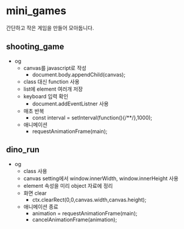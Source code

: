 # mini_games

간단하고 작은 게임을 만들어 모아둡니다.

## shooting_game
* og
  * canvas를 javascript로 작성
    * document.body.appendChild(canvas);
  * class 대신 function 사용
  * list에 element 여러개 저장
  * keyboard 입력 확인
    * document.addEventListner 사용
  * 매초 반복
    * const interval = setInterval(function(){/**/},1000);
  * 애니메이션
    * requestAnimationFrame(main);


## dino_run
* og
  * class 사용
  * canvas setting에서 window.innerWidth, window.innerHeight 사용
  * element 속성을 미리 object 자료에 정리
  * 화면 clear
    * ctx.clearRect(0,0,canvas.width,canvas.height);
  * 애니메이션 종료
    * animation = requestAnimationFrame(main);
    * cancelAnimationFrame(animation);
  

